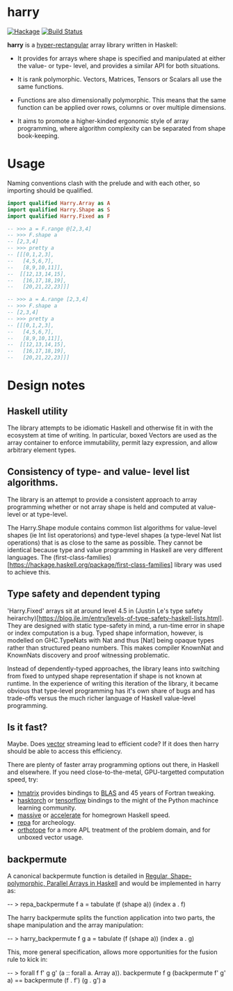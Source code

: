 harry
===

[![Hackage](https://img.shields.io/hackage/v/harry.svg)](https://hackage.haskell.org/package/harry)
[![Build Status](https://github.com/tonyday567/harry/workflows/haskell-ci/badge.svg)](https://github.com/tonyday567/harry/actions?query=workflow%3Ahaskell-ci)

**harry** is a [hyper-rectangular](https://en.wikipedia.org/wiki/Hyperrectangle) array library written in Haskell:

- It provides for arrays where shape is specified and manipulated at either the value- or type- level, and provides a similar API for both situations.

- It is rank polymorphic. Vectors, Matrices, Tensors or Scalars all use the same functions.

- Functions are also dimensionally polymorphic. This means that the same function can be applied over rows, columns or over multiple dimensions.

- It aims to promote a higher-kinded ergonomic style of array programming, where algorithm complexity can be separated from shape book-keeping.

Usage
===

Naming conventions clash with the prelude and with each other, so importing should be qualified.

``` haskell
import qualified Harry.Array as A
import qualified Harry.Shape as S
import qualified Harry.Fixed as F

-- >>> a = F.range @[2,3,4]
-- >>> F.shape a
-- [2,3,4]
-- >>> pretty a
-- [[[0,1,2,3],
--   [4,5,6,7],
--   [8,9,10,11]],
--  [[12,13,14,15],
--   [16,17,18,19],
--   [20,21,22,23]]]

-- >>> a = A.range [2,3,4]
-- >>> F.shape a
-- [2,3,4]
-- >>> pretty a
-- [[[0,1,2,3],
--   [4,5,6,7],
--   [8,9,10,11]],
--  [[12,13,14,15],
--   [16,17,18,19],
--   [20,21,22,23]]]

```

Design notes
===

Haskell utility
---

The library attempts to be idiomatic Haskell and otherwise fit in with the ecosystem at time of writing. In particular, boxed Vectors are used as the array container to enforce immutability, permit lazy expression, and allow arbitrary element types.

Consistency of type- and value- level list algorithms.
---

The library is an attempt to provide a consistent approach to array programming whether or not array shape is held and computed at value-level or at type-level. 

The Harry.Shape module contains common list algorithms for value-level shapes (ie Int list operatorions) and type-level shapes (a type-level Nat list operations) that is as close to the same as possible. They cannot be identical because type and value programming in Haskell are very different languages. The (first-class-families)[https://hackage.haskell.org/package/first-class-families] library was used to achieve this.

Type safety and dependent typing
---

'Harry.Fixed' arrays sit at around level 4.5 in (Justin Le's type safety heirarchy)[https://blog.jle.im/entry/levels-of-type-safety-haskell-lists.html]. They are designed with static type-safety in mind, a run-time error in shape or index computation is a bug. Typed shape information, however, is modelled on GHC.TypeNats with Nat and thus [Nat] being opaque types rather than structured peano numbers. This makes compiler KnownNat and KnownNats discovery and proof witnessing problematic.

Instead of dependently-typed approaches, the library leans into switching from fixed to untyped shape representation if shape is not known at runtime. In the experience of writing this iteration of the library, it became obvious that type-level programming has it's own share of bugs and has trade-offs versus the much richer language of Haskell value-level programming.

Is it fast?
---

Maybe. Does [vector](https://hackage.haskell.org/package/vector) streaming lead to efficient code? If it does then harry should be able to access this efficiency.  

There are plenty of faster array programming options out there, in Haskell and elsewhere. If you need close-to-the-metal, GPU-targetted computation speed, try:

- [hmatrix](https://hackage.haskell.org/package/hmatrix) provides bindings to [BLAS](https://en.wikipedia.org/wiki/Basic_Linear_Algebra_Subprograms) and 45 years of Fortran tweaking.
- [hasktorch](https://github.com/hasktorch/hasktorch) or [tensorflow](https://hackage.haskell.org/package/tensorflow) bindings to the might of the Python machince learning community.
- [massive](https://hackage.haskell.org/package/massiv) or  [accelerate](https://hackage.haskell.org/package/accelerate) for homegrown Haskell speed.
- [repa](https://hackage.haskell.org/package/repa) for archeology.
- [orthotope](https://hackage.haskell.org/package/orthotope) for a more APL treatment of the problem domain, and for unboxed vector usage. 

backpermute
---

A canonical backpermute function is detailed in [Regular, Shape-polymorphic, Parallel Arrays in Haskell](https://benl.ouroborus.net/papers/2010-rarrays/repa-icfp2010.pdf) and would be implemented in harry as:

-- > repa_backpermute f a = tabulate (f (shape a)) (index a . f)

The harry backpermute splits the function application into two parts, the shape manipulation and the array manipulation:

-- > harry_backpermute f g a = tabulate (f (shape a)) (index a . g)

This, more general specification, allows more opportunities for the fusion rule to kick in:

-- > forall f f' g g' (a :: forall a. Array a)). backpermute f g (backpermute f' g' a) == backpermute (f . f') (g . g') a


